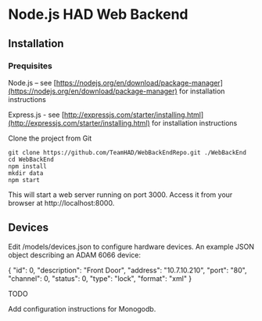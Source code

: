 Node.js HAD Web Backend
=======================

Installation
------------
### Prequisites
Node.js – see [https://nodejs.org/en/download/package-manager](https://nodejs.org/en/download/package-manager) for installation instructions

Express.js - see [http://expressjs.com/starter/installing.html](http://expressjs.com/starter/installing.html) for installation instructions

Clone the project from Git

    git clone https://github.com/TeamHAD/WebBackEndRepo.git ./WebBackEnd
    cd WebBackEnd
    npm install
    mkdir data
    npm start



This will start a web server running on port 3000. Access it from your browser at http://localhost:8000.

Devices
-------
Edit /models/devices.json to configure hardware devices. An example JSON object describing an ADAM 6066 device:

  {
    "id": 0,
    "description": "Front Door",
    "address": "10.7.10.210",
    "port": "80",
    "channel": 0,
    "status": 0,
    "type": "lock",
    "format": "xml"
  }


TODO

Add configuration instructions for Monogodb.
